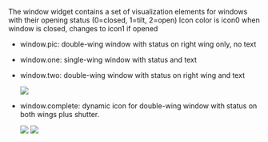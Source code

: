 The window widget contains a set of visualization elements for windows with their opening status (0=closed, 1=tilt, 2=open)
Icon color is icon0 when window is closed, changes to icon1 if opened

- window.pic: double-wing window with status on right wing only, no text
- window.one: single-wing window with status and text
- window.two: double-wing window with status on right wing  and text

  ![](https://github.com/smartVISU-newstuff/widgets/blob/master/window/pics/two.png)
- window.complete: dynamic icon for double-wing window with status on both wings plus shutter. 

   ![](https://github.com/smartVISU-newstuff/widgets/blob/master/window/pics/complete_closed.png) ![](https://github.com/smartVISU-newstuff/widgets/blob/master/window/pics/complete_t_o.png)
